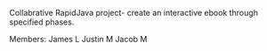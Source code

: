 Collabrative RapidJava project- create an interactive ebook through specified phases.

Members: 
James L
Justin M
Jacob M


